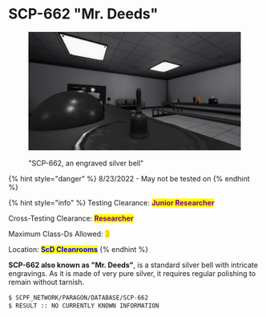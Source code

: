 # SCP-662 "Mr. Deeds"

<figure><img src="../../../.gitbook/assets/image (2).png" alt=""><figcaption><p>"SCP-662, an engraved silver bell"</p></figcaption></figure>

{% hint style="danger" %}
8/23/2022 - May not be tested on
{% endhint %}

{% hint style="info" %}
Testing Clearance: <mark style="color:purple;">**Junior Researcher**</mark>

Cross-Testing Clearance: <mark style="color:purple;">**Researcher**</mark>

Maximum Class-Ds Allowed: <mark style="color:orange;">**3**</mark>

Location: <mark style="color:blue;">**ScD Cleanrooms**</mark>
{% endhint %}

**SCP-662 also known as "Mr. Deeds"**, is a standard silver bell with intricate engravings. As it is made of very pure silver, it requires regular polishing to remain without tarnish.

```
$ SCPF_NETWORK/PARAGON/DATABASE/SCP-662
$ RESULT :: NO CURRENTLY KNOWN INFORMATION
```
